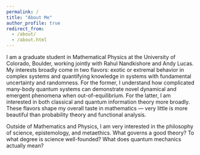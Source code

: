 ```yaml
---
permalink: /
title: "About Me"
author_profile: true
redirect_from: 
  - /about/
  - /about.html
---
```

I am a graduate student in Mathematical Physics at the University of Colorado, Boulder, working jointly with Rahul Nandkishore and Andy Lucas. My interests broadly come in two flavors: exotic or extremal behavior in complex systems and quantifying knowledge in systems with fundamental uncertainty and randomness. For the former, I understand how complicated many-body quantum systems can demonstrate novel dynamical and emergent phenomena when out-of-equilibrium. For the latter, I am interested in both classical and quantum information theory more broadly. These flavors shape my overall taste in mathematics — very little is more beautiful than probability theory and functional analysis. 

Outside of Mathematics and Physics, I am very interested in the philosophy of science, epistemology, and metaethics. What governs a good theory? To what degree is science well-founded? What does quantum mechanics actually mean? 


